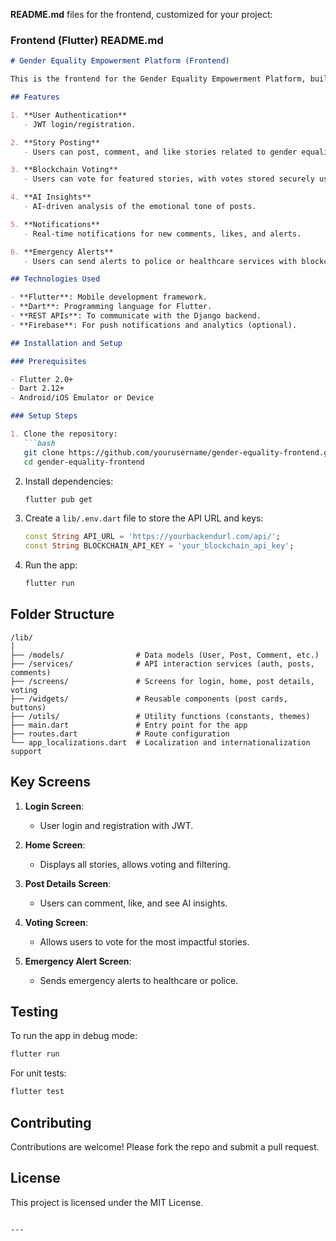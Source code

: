 **README.md** files for the frontend, customized for your project: 



### **Frontend (Flutter) README.md**

```markdown
# Gender Equality Empowerment Platform (Frontend)

This is the frontend for the Gender Equality Empowerment Platform, built with Flutter. The app allows users to post stories, vote for impactful posts, and send emergency alerts.

## Features

1. **User Authentication**
   - JWT login/registration.

2. **Story Posting**
   - Users can post, comment, and like stories related to gender equality.

3. **Blockchain Voting**
   - Users can vote for featured stories, with votes stored securely using blockchain.

4. **AI Insights**
   - AI-driven analysis of the emotional tone of posts.

5. **Notifications**
   - Real-time notifications for new comments, likes, and alerts.

6. **Emergency Alerts**
   - Users can send alerts to police or healthcare services with blockchain-verified data.

## Technologies Used

- **Flutter**: Mobile development framework.
- **Dart**: Programming language for Flutter.
- **REST APIs**: To communicate with the Django backend.
- **Firebase**: For push notifications and analytics (optional).

## Installation and Setup

### Prerequisites

- Flutter 2.0+
- Dart 2.12+
- Android/iOS Emulator or Device

### Setup Steps

1. Clone the repository:
   ```bash
   git clone https://github.com/yourusername/gender-equality-frontend.git
   cd gender-equality-frontend
   ```

2. Install dependencies:
   ```bash
   flutter pub get
   ```

3. Create a `lib/.env.dart` file to store the API URL and keys:
   ```dart
   const String API_URL = 'https://yourbackendurl.com/api/';
   const String BLOCKCHAIN_API_KEY = 'your_blockchain_api_key';
   ```

4. Run the app:
   ```bash
   flutter run
   ```

## Folder Structure

```
/lib/
│
├── /models/                # Data models (User, Post, Comment, etc.)
├── /services/              # API interaction services (auth, posts, comments)
├── /screens/               # Screens for login, home, post details, voting
├── /widgets/               # Reusable components (post cards, buttons)
├── /utils/                 # Utility functions (constants, themes)
├── main.dart               # Entry point for the app
├── routes.dart             # Route configuration
└── app_localizations.dart  # Localization and internationalization support
```

## Key Screens

1. **Login Screen**:
   - User login and registration with JWT.

2. **Home Screen**:
   - Displays all stories, allows voting and filtering.

3. **Post Details Screen**:
   - Users can comment, like, and see AI insights.

4. **Voting Screen**:
   - Allows users to vote for the most impactful stories.

5. **Emergency Alert Screen**:
   - Sends emergency alerts to healthcare or police.

## Testing

To run the app in debug mode:
```bash
flutter run
```

For unit tests:
```bash
flutter test
```

## Contributing

Contributions are welcome! Please fork the repo and submit a pull request.

## License

This project is licensed under the MIT License.
```

---
